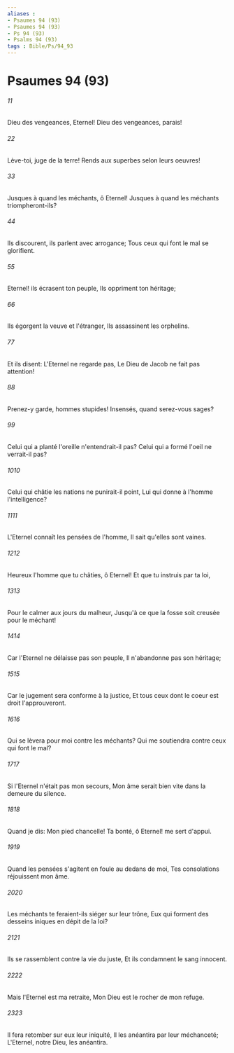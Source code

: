 ```yaml
---
aliases : 
- Psaumes 94 (93)
- Psaumes 94 (93)
- Ps 94 (93)
- Psalms 94 (93)
tags : Bible/Ps/94_93
---
```


# Psaumes 94 (93)

###### 11
Dieu des vengeances, Eternel! Dieu des vengeances, parais!
###### 22
Lève-toi, juge de la terre! Rends aux superbes selon leurs oeuvres!
###### 33
Jusques à quand les méchants, ô Eternel! Jusques à quand les méchants triompheront-ils?
###### 44
Ils discourent, ils parlent avec arrogance; Tous ceux qui font le mal se glorifient.
###### 55
Eternel! ils écrasent ton peuple, Ils oppriment ton héritage;
###### 66
Ils égorgent la veuve et l'étranger, Ils assassinent les orphelins.
###### 77
Et ils disent: L'Eternel ne regarde pas, Le Dieu de Jacob ne fait pas attention!
###### 88
Prenez-y garde, hommes stupides! Insensés, quand serez-vous sages?
###### 99
Celui qui a planté l'oreille n'entendrait-il pas? Celui qui a formé l'oeil ne verrait-il pas?
###### 1010
Celui qui châtie les nations ne punirait-il point, Lui qui donne à l'homme l'intelligence?
###### 1111
L'Eternel connaît les pensées de l'homme, Il sait qu'elles sont vaines.
###### 1212
Heureux l'homme que tu châties, ô Eternel! Et que tu instruis par ta loi,
###### 1313
Pour le calmer aux jours du malheur, Jusqu'à ce que la fosse soit creusée pour le méchant!
###### 1414
Car l'Eternel ne délaisse pas son peuple, Il n'abandonne pas son héritage;
###### 1515
Car le jugement sera conforme à la justice, Et tous ceux dont le coeur est droit l'approuveront.
###### 1616
Qui se lèvera pour moi contre les méchants? Qui me soutiendra contre ceux qui font le mal?
###### 1717
Si l'Eternel n'était pas mon secours, Mon âme serait bien vite dans la demeure du silence.
###### 1818
Quand je dis: Mon pied chancelle! Ta bonté, ô Eternel! me sert d'appui.
###### 1919
Quand les pensées s'agitent en foule au dedans de moi, Tes consolations réjouissent mon âme.
###### 2020
Les méchants te feraient-ils siéger sur leur trône, Eux qui forment des desseins iniques en dépit de la loi?
###### 2121
Ils se rassemblent contre la vie du juste, Et ils condamnent le sang innocent.
###### 2222
Mais l'Eternel est ma retraite, Mon Dieu est le rocher de mon refuge.
###### 2323
Il fera retomber sur eux leur iniquité, Il les anéantira par leur méchanceté; L'Eternel, notre Dieu, les anéantira.

